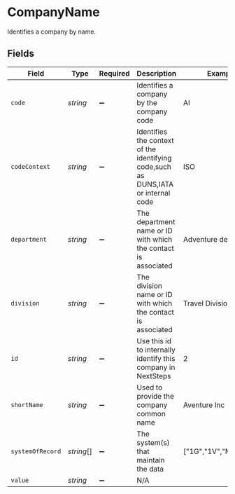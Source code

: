 # CompanyName

Identifies a company by name.


## Fields

| Field                                                                             | Type                                                                              | Required                                                                          | Description                                                                       | Example                                                                           |
| --------------------------------------------------------------------------------- | --------------------------------------------------------------------------------- | --------------------------------------------------------------------------------- | --------------------------------------------------------------------------------- | --------------------------------------------------------------------------------- |
| `code`                                                                            | *string*                                                                          | :heavy_minus_sign:                                                                | Identifies a company by the company code                                          | AI                                                                                |
| `codeContext`                                                                     | *string*                                                                          | :heavy_minus_sign:                                                                | Identifies the context of the identifying code,such as DUNS,IATA or internal code | ISO                                                                               |
| `department`                                                                      | *string*                                                                          | :heavy_minus_sign:                                                                | The department name or ID with which the contact is associated                    | Adventure department                                                              |
| `division`                                                                        | *string*                                                                          | :heavy_minus_sign:                                                                | The division name or ID with which the contact is associated                      | Travel Division                                                                   |
| `id`                                                                              | *string*                                                                          | :heavy_minus_sign:                                                                | Use this id to internally identify this company in NextSteps                      | 2                                                                                 |
| `shortName`                                                                       | *string*                                                                          | :heavy_minus_sign:                                                                | Used to provide the company common name                                           | Aventure Inc                                                                      |
| `systemOfRecord`                                                                  | *string*[]                                                                        | :heavy_minus_sign:                                                                | The system(s) that maintain the data                                              | ["1G","1V","MB","HZ"]                                                             |
| `value`                                                                           | *string*                                                                          | :heavy_minus_sign:                                                                | N/A                                                                               |                                                                                   |